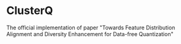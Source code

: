 # ClusterQ

The official implementation of paper "Towards Feature Distribution Alignment and Diversity Enhancement for Data-free Quantization"

